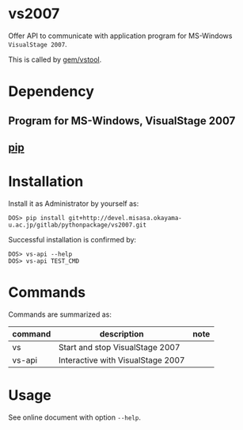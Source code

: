 # vs2007

Offer API to communicate with application program for MS-Windows `VisualStage 2007`.

This is called by [gem/vstool](http://devel.misasa.okayama-u.ac.jp/gitlab/gems/vstool/tree/master).


# Dependency

## Program for MS-Windows, VisualStage 2007

## [pip](https://pip.pypa.io/en/latest/installing.html "download and DOS> python get-pip.py")


# Installation

Install it as Administrator by yourself as:

    DOS> pip install git+http://devel.misasa.okayama-u.ac.jp/gitlab/pythonpackage/vs2007.git

Successful installation is confirmed by:

    DOS> vs-api --help
    DOS> vs-api TEST_CMD


# Commands

Commands are summarized as:

| command | description                       | note |
| ------- | --------------------------------- | ---- |
| vs      | Start and stop VisualStage 2007   |      |
| vs-api  | Interactive with VisualStage 2007 |      |


# Usage

See online document with option `--help`.
